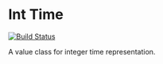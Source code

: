 Int Time
====

[![Build Status](https://travis-ci.org/tuliren/int_time.svg?branch=master)](https://travis-ci.org/tuliren/int_time)

A value class for integer time representation.
